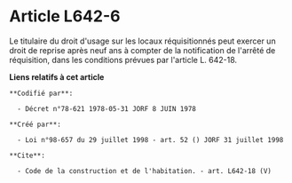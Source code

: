 # Article L642-6

Le titulaire du droit d'usage sur les locaux réquisitionnés peut exercer un droit de reprise après neuf ans à compter de la
notification de l'arrêté de réquisition, dans les conditions prévues par l'article L. 642-18.

**Liens relatifs à cet article**

	**Codifié par**:

	  - Décret n°78-621 1978-05-31 JORF 8 JUIN 1978

	**Créé par**:

	  - Loi n°98-657 du 29 juillet 1998 - art. 52 () JORF 31 juillet 1998

	**Cite**:

	  - Code de la construction et de l'habitation. - art. L642-18 (V)
